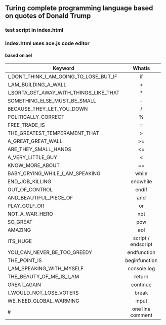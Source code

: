 ## Turing complete programming language based on quotes of Donald Trump

### test script in index.html

### index.html uses ace.js code editor

#### based on ael


| Keyword       | Whatis        |
| ------------- |:-------------:| 
| I_DONT_THINK_I_AM_GOING_TO_LOSE_BUT_IF     | if | 
| I_AM_BUILDING_A_WALL      | +      |
| I_SORTA_GET_AWAY_WITH_THINGS_LIKE_THAT | *      | 
| SOMETHING_ELSE_MUST_BE_SMALL | - |
| BECAUSE_THEY_LET_YOU_DOWN | / |
| POLITICALLY_CORRECT | % |
| FREE_TRADE_IS | = |
| THE_GREATEST_TEMPERAMENT_THAT | > |
| A_GREAT_GREAT_WALL | >= |
| ARE_THEY_SMALL_HANDS | <= |
| A_VERY_LITTLE_GUY | < |
| KNOW_MORE_ABOUT | == |
| BABY_CRYING_WHILE_I_AM_SPEAKING | while |
| END_JOB_KILLING | endwhile |
| OUT_OF_CONTROL | endif |
| AND_BEAUTIFUL_PIECE_OF | and |
| PLAY_GOLF_OR | or |
| NOT_A_WAR_HERO | not |
| SO_GREAT | pow |
| AMAZING | eol |
| ITS_HUGE | script / endscript |
| YOU_CAN_NEVER_BE_TOO_GREEDY | endfunction |
| THE_POINT_IS | beginfunction |
| I_AM_SPEAKING_WITH_MYSELF | console.log |
| THE_BEAUTY_OF_ME_IS_I_AM | return |
| GREAT_AGAIN | continue |
| I_WOULD_NOT_LOSE_VOTERS | break |
| WE_NEED_GLOBAL_WARMING | input |
| # | one line comment |
